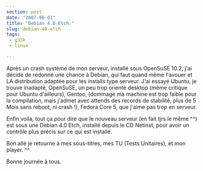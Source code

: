 ```yaml
---
section: post
date: "2007-06-01"
title: "Debian 4.0 Etch."
slug: debian-40-etch
tags:
 - g33k
 - linux

---
```


Après un crash système de mon serveur, installé sous OpenSuSE 10.2, j'ai décidé de redonné une chance à Debian, qui faut quand même l'avouer et LA distribution adaptée pour les installs type serveur. J'ai essayé Ubuntu, je trouve inadapté, OpenSuSE, un peu trop orienté desktop (même critique pour Ubuntu d'ailleurs), Gentoo, (dommage ma machine est trop faible pour la compilation, mais j'admet avec attends des records de stabilité, plus de 5 Mois sans reboot, ni crash !), Fedora Core 5, que j'aime pas trop en serveur.  


Enfin voila, tout ça pour dire que le nouveau serveur (en fait tjrs le même ^^) est sous une Debian 4.0 Etch, installé depuis le CD Netinst, pour avoir un contrôle plus précis sur ce qui est installé.  

Bon allé je retourne à mes sous-titres, mes TU (Tests Unitaires), et mon player. ^^  

Bonne journée à tous.
